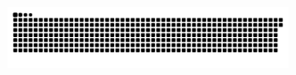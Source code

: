 <picture>
  <source media="(prefers-color-scheme: dark)" srcset="https://raw.githubusercontent.com/MarineHakobyan/MarineHakobyan/427f689d218be482be33cabcc8bb02d0ef46320e/github-contribution-grid-snake-dark.svg" />
  <source media="(prefers-color-scheme: light)" srcset="https://raw.githubusercontent.com/MarineHakobyan/MarineHakobyan/427f689d218be482be33cabcc8bb02d0ef46320e/github-contribution-grid-snake.svg" />
  <img alt="github-snake" src="https://raw.githubusercontent.com/MarineHakobyan/MarineHakobyan/427f689d218be482be33cabcc8bb02d0ef46320e/github-contribution-grid-snake-dark.svg" />
</picture>
